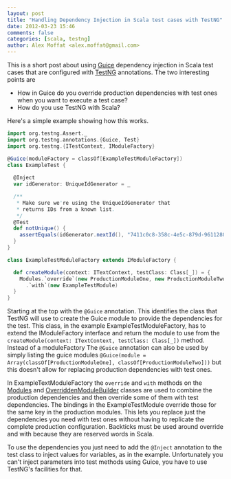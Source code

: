 ```yaml
---
layout: post
title: "Handling Dependency Injection in Scala test cases with TestNG"
date: 2012-03-23 15:46
comments: false
categories: [scala, testng]
author: Alex Moffat <alex.moffat@gmail.com>
---
```


This is a short post about using [Guice](http://code.google.com/p/google-guice/) dependency injection 
in Scala test cases that are configured with [TestNG](http://testng.org/doc/index.html) annotations.
The two interesting points are

* How in Guice do you override production dependencies with test ones when you want to execute a test case?
* How do you use TestNG with Scala?

Here's a simple example showing how this works.

``` scala 
import org.testng.Assert._
import org.testng.annotations.{Guice, Test}
import org.testng.{ITestContext, IModuleFactory}

@Guice(moduleFactory = classOf[ExampleTestModuleFactory])
class ExampleTest {
 
  @Inject
  var idGenerator: UniqueIdGenerator = _

  /**
   * Make sure we're using the UniqueIdGenerator that
   * returns IDs from a known list.
   */
  @Test
  def notUnique() {
    assertEquals(idGenerator.nextId(), "7411c0c8-358c-4e5c-879d-96112806c9aa")
  }
}

class ExampleTestModuleFactory extends IModuleFactory {

  def createModule(context: ITextContext, testClass: Class[_]) = {
    Modules.`override`(new ProductionModuleOne, new ProductionModuleTwo)
      .`with`(new ExampleTestModule)
  }
}
```

Starting at the top with the `@Guice` annotation. This identifies the class that TestNG will
use to create the Guice module to provide the dependencies for the test. This class, in 
the example ExampleTestModuleFactory, has
to extend the IModuleFactory interface and return the module to use from the 
`createModule(context: ITextContext, testClass: Class[_])` method. Instead of a moduleFactory The `@Guice` annotation can also
be used by simply listing the guice modules `@Guice(module = Array(classOf[ProductionModuleOne], classOf[ProductionModuleTwo]))` but this doesn't allow for replacing production dependencies with test ones.

In ExampleTextModuleFactory the `override` and `with` methods on the 
[Modules](http://google-guice.googlecode.com/git/javadoc/com/google/inject/util/Modules.html) and
[OverriddenModuleBuilder](http://google-guice.googlecode.com/git/javadoc/com/google/inject/util/Modules.OverriddenModuleBuilder.html) 
classes are used to combine the production dependencies and then override some of them with test dependencies. 
The bindings in the ExampleTestModule override those for the same key in the production modules.
This lets you replace just the dependencies you need with test ones without having to replicate the complete production configuration. 
Backticks must be used around override and with because they are reserved words in Scala.

To use the dependencies you just need to add the `@Inject` annotation to the test class to inject values for variables, as in the example. 
Unfortunately you can't inject parameters into test methods using Guice, you have to use TestNG's facilities for that.